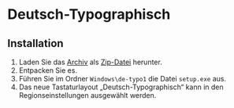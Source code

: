 Deutsch-Typographisch
=====================

Installation
------------
1. Laden Sie das [Archiv][zipfile] als [Zip-Datei][zipfile] herunter.
2. Entpacken Sie es.
3. Führen Sie im Ordner `Windows\de-typo1` die Datei `setup.exe` aus.
4. Das neue Tastaturlayout „Deutsch-Typographisch“ kann in den Regionseinstellungen ausgewählt werden.

[zipfile]: https://github.com/vonloxley/TypoType/archive/master.zip
